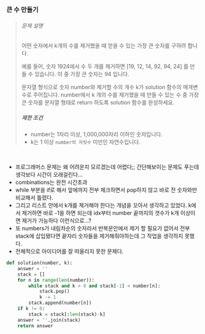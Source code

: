 ### 큰 수 만들기

> ###### 문제 설명
>
> 어떤 숫자에서 k개의 수를 제거했을 때 얻을 수 있는 가장 큰 숫자를 구하려 합니다.
>
> 예를 들어, 숫자 1924에서 수 두 개를 제거하면 [19, 12, 14, 92, 94, 24] 를 만들 수 있습니다. 이 중 가장 큰 숫자는 94 입니다.
>
> 문자열 형식으로 숫자 number와 제거할 수의 개수 k가 solution 함수의 매개변수로 주어집니다. number에서 k 개의 수를 제거했을 때 만들 수 있는 수 중 가장 큰 숫자를 문자열 형태로 return 하도록 solution 함수를 완성하세요.
>
> ##### 제한 조건
>
> - number는 1자리 이상, 1,000,000자리 이하인 숫자입니다.
> - k는 1 이상 `number의 자릿수` 미만인 자연수입니다.

<br>

- 프로그래머스 문제는 왜 어려운지 모르겠는데 어렵다;; 간단해보이는 문제도 푸는데 생각보다 시간이 오래걸린다...
- combinations는 완전 시간초과
- while 부분을 if로 해서 앞에까지 전부 체크하면서 pop하지 않고 바로 전 숫자와만 비교해서 틀렸다. 
- 그리고 리스트 안에서 k개를 제거해야 한다는 개념을 꼬아서 생각하고 있었다. k에서 제거하면 바로 -1을 하면 되는데 idx부터 number 끝까지의 갯수가 k개 이상이면 제거가 가능하다 이런식으로...?
- 또 numbers가 내림차순의 숫자라서 반복문안에서 제거 할 필요가 없어서 전부 stack에 삽입됐다면 끝자리 숫자들을 제거해줘야하는데 그 작업을 생각하지 못했다.
- 전체적으로 아이디어를 잘 떠올리지 못한 문제다.

```python
def solution(number, k):
    answer = ''
    stack = []
    for n in range(len(number)):
        while stack and k > 0 and stack[-1] < number[n]:
            stack.pop()
            k -= 1
        stack.append(number[n])
    if k != 0:
        stack = stack[:len(stack)-k]
    answer = ''.join(stack)
    return answer
```

